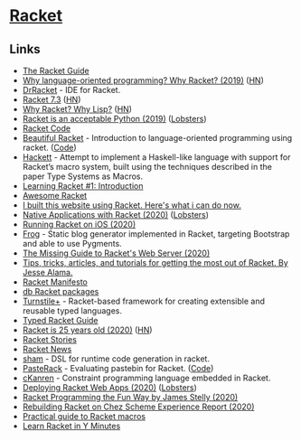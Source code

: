 # [Racket](https://racket-lang.org/)

## Links

- [The Racket Guide](https://docs.racket-lang.org/guide/index.html)
- [Why language-oriented programming? Why Racket? (2019)](https://beautifulracket.com/appendix/why-lop-why-racket.html) ([HN](https://news.ycombinator.com/item?id=19232068))
- [DrRacket](https://github.com/racket/drracket) - IDE for Racket.
- [Racket 7.3](https://download.racket-lang.org/v7.3.html) ([HN](https://news.ycombinator.com/item?id=19925832))
- [Why Racket? Why Lisp?](https://beautifulracket.com/appendix/why-racket-why-lisp.html) ([HN](https://news.ycombinator.com/item?id=19952714))
- [Racket is an acceptable Python (2019)](https://dustycloud.org/blog/racket-is-an-acceptable-python/) ([Lobsters](https://lobste.rs/s/q2kci7/racket_is_acceptable_python))
- [Racket Code](https://github.com/racket/racket)
- [Beautiful Racket](https://beautifulracket.com/) - Intro­duc­tion to language-oriented program­ming using racket. ([Code](https://github.com/mbutterick/beautiful-racket))
- [Hackett](https://github.com/lexi-lambda/hackett) - Attempt to implement a Haskell-like language with support for Racket’s macro system, built using the techniques described in the paper Type Systems as Macros.
- [Learning Racket #1: Introduction](https://artyom.me/learning-racket-1)
- [Awesome Racket](https://github.com/avelino/awesome-racket)
- [I built this website using Racket. Here's what i can do now.](https://sagegerard.com/racket-powered.html)
- [Native Applications with Racket (2020)](https://defn.io/2020/01/04/remember-internals/) ([Lobsters](https://lobste.rs/s/s4okil/native_applications_with_racket))
- [Running Racket on iOS (2020)](https://defn.io/2020/01/05/racket-on-ios/)
- [Frog](https://github.com/greghendershott/frog) - Static blog generator implemented in Racket, targeting Bootstrap and able to use Pygments.
- [The Missing Guide to Racket's Web Server (2020)](https://defn.io/2020/02/12/racket-web-server-guide/)
- [Tips, tricks, articles, and tutorials for getting the most out of Racket. By Jesse Alama.](https://lisp.sh/)
- [Racket Manifesto](https://www2.ccs.neu.edu/racket/pubs/manifesto.pdf)
- [db Racket packages](https://github.com/racket/db)
- [Turnstile+](https://github.com/stchang/macrotypes) - Racket-based framework for creating extensible and reusable typed languages.
- [Typed Racket Guide](https://docs.racket-lang.org/ts-guide/index.html)
- [Racket is 25 years old (2020)](https://blog.racket-lang.org/2020/05/racket-is-25.html) ([HN](https://news.ycombinator.com/item?id=23132621))
- [Racket Stories](https://racket-stories.com/)
- [Racket News](https://racket-news.com/)
- [sham](https://github.com/rjnw/sham) - DSL for runtime code generation in racket.
- [PasteRack](http://www.pasterack.org/) - Evaluating pastebin for Racket. ([Code](https://github.com/stchang/pasterack))
- [cKanren](https://github.com/calvis/cKanren) - Constraint programming language embedded in Racket.
- [Deploying Racket Web Apps (2020)](https://defn.io/2020/06/28/racket-deployment/) ([Lobsters](https://lobste.rs/s/lzv4iu/deploying_racket_web_apps))
- [Racket Programming the Fun Way by James Stelly (2020)](https://www.penguinrandomhouse.com/books/645955/racket-programming-the-fun-way-by-james-stelly/)
- [Rebuilding Racket on Chez Scheme Experience Report (2020)](https://www.youtube.com/watch?v=s3Q3M2wZ7rI)
- [Practical guide to Racket macros](https://github.com/greghendershott/fear-of-macros)
- [Learn Racket in Y Minutes](https://learnxinyminutes.com/docs/racket/)
